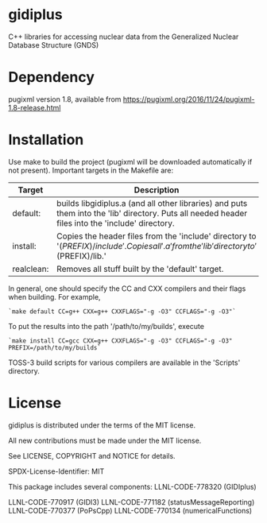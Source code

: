 # gidiplus
C++ libraries for accessing nuclear data from the Generalized Nuclear Database Structure (GNDS)

# Dependency
pugixml version 1.8, available from https://pugixml.org/2016/11/24/pugixml-1.8-release.html

# Installation
Use make to build the project (pugixml will be downloaded automatically if not present). Important targets in the Makefile are:

| Target     | Description
|------------|------------
| default:   | builds libgidiplus.a (and all other libraries) and puts them into the 'lib' directory. Puts all needed header files into the 'include' directory.
| install:   | Copies the header files from the 'include' directory to '$(PREFIX)/include'. Copies all '.a' from the 'lib' directory to '$(PREFIX)/lib.'
| realclean: | Removes all stuff built by the 'default' target.

In general, one should specify the CC and CXX compilers and their flags when building. For example,

    `make default CC=g++ CXX=g++ CXXFLAGS="-g -O3" CCFLAGS="-g -O3"`

To put the results into the path '/path/to/my/builds', execute

    `make install CC=gcc CXX=g++ CXXFLAGS="-g -O3" CCFLAGS="-g -O3" PREFIX=/path/to/my/builds`

TOSS-3 build scripts for various compilers are available in the 'Scripts' directory.

# License
gidiplus is distributed under the terms of the MIT license.

All new contributions must be made under the MIT license.

See LICENSE, COPYRIGHT and NOTICE for details.

SPDX-License-Identifier: MIT

This package includes several components:
LLNL-CODE-778320	(GIDIplus)

LLNL-CODE-770917	(GIDI3)
LLNL-CODE-771182	(statusMessageReporting)
LLNL-CODE-770377	(PoPsCpp)
LLNL-CODE-770134	(numericalFunctions)

